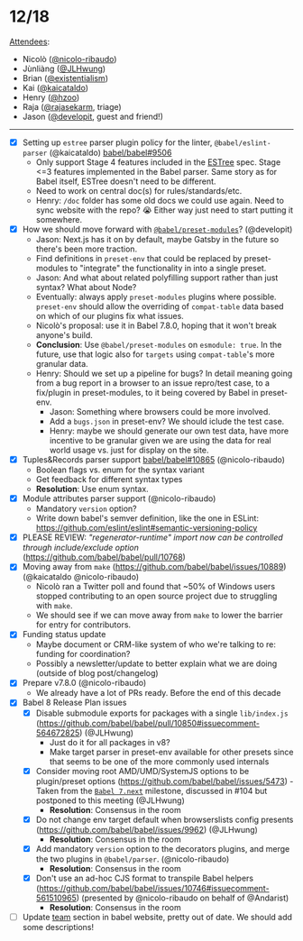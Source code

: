 # 12/18

[Attendees](https://babeljs.io/team):

- Nicolò ([@nicolo-ribaudo](https://github.com/nicolo-ribaudo))
- Jùnliàng ([@JLHwung](https://github.com/JLHwung))
- Brian ([@existentialism](https://github.com/existentialism))
- Kai ([@kaicataldo](https://github.com/kaicataldo))
- Henry ([@hzoo](https://github.com/hzoo))
- Raja ([@rajasekarm](https://github.com/rajasekarm), triage)
- Jason ([@developit](https://github.com/developit), guest and friend!)

---

- [x] Setting up `estree` parser plugin policy for the linter, `@babel/eslint-parser` (@kaicataldo) [babel/babel#9506](https://github.com/babel/babel/issues/9506#issuecomment-564772125)
  - Only support Stage 4 features included in the [ESTree](https://github.com/estree/estree) spec. Stage <=3 features implemented in the Babel parser. Same story as for Babel itself, ESTree doesn't need to be different.
  - Need to work on central doc(s) for rules/standards/etc.
  - Henry: `/doc` folder has some old docs we could use again. Need to sync website with the repo? 😭 Either way just need to start putting it somewhere.
- [x] How we should move forward with [`@babel/preset-modules`](https://github.com/babel/preset-modules)? (@developit)
	- Jason: Next.js has it on by default, maybe Gatsby in the future so there's been more traction.
	- Find definitions in `preset-env` that could be replaced by preset-modules to "integrate" the functionality in into a single preset.
	- Jason: And what about related polyfilling support rather than just syntax? What about Node?
	- Eventually: always apply `preset-modules` plugins where possible. `preset-env` should allow the overriding of `compat-table` data based on which of our plugins fix what issues.
	- Nicolò's proposal: use it in Babel 7.8.0, hoping that it won't break anyone's build.
	- **Conclusion**: Use `@babel/preset-modules` on `esmodule: true`. In the future, use that logic also for `targets` using `compat-table`'s more granular data.
	- Henry: Should we set up a pipeline for bugs? In detail meaning going from a bug report in a browser to an issue repro/test case, to a fix/plugin in preset-modules, to it being covered by Babel in preset-env.
	    - Jason: Something where browsers could be more involved.
	    - Add a `bugs.json` in preset-env? We should iclude the test case.
      - Henry: maybe we should generate our own test data, have more incentive to be granular given we are using the data for real world usage vs. just for display on the site.
- [x] Tuples&Records parser support [babel/babel#10865](https://github.com/babel/babel/pull/10865) (@nicolo-ribaudo)
    - Boolean flags vs. enum for the syntax variant
    - Get feedback for different syntax types
    - **Resolution**: Use enum syntax.
- [x] Module attributes parser support (@nicolo-ribaudo)
    - Mandatory `version` option?
    - Write down babel's semver definition, like the one in ESLint: https://github.com/eslint/eslint#semantic-versioning-policy
- [x] PLEASE REVIEW: _"regenerator-runtime" import now can be controlled through include/exclude option_ (https://github.com/babel/babel/pull/10768)
- [x] Moving away from `make` (https://github.com/babel/babel/issues/10889) (@kaicataldo @nicolo-ribaudo)
    - Nicolò ran a Twitter poll and found that ~50% of Windows users stopped contributing to an open source project due to struggling with `make`.
    - We should see if we can move away from `make` to lower the barrier for entry for contributors.
- [x] Funding status update
    - Maybe document or CRM-like system of who we're talking to re: funding for coordination?
    - Possibly a newsletter/update to better explain what we are doing (outside of blog post/changelog)
- [x] Prepare v7.8.0 (@nicolo-ribaudo)
    - We already have a lot of PRs ready. Before the end of this decade
- [x] Babel 8 Release Plan issues
    - [x] Disable submodule exports for packages with a single `lib/index.js` (https://github.com/babel/babel/pull/10850#issuecomment-564672825) (@JLHwung)
        - Just do it for all packages in v8?
        - Make target parser in preset-env available for other presets since that seems to be one of the more commonly used internals
    - [x] Consider moving root AMD/UMD/SystemJS options to be plugin/preset options (https://github.com/babel/babel/issues/5473) - Taken from the [`Babel 7.next`](https://github.com/babel/babel/milestone/14) milestone, discussed in #104 but postponed to this meeting (@JLHwung)
        - **Resolution**: Consensus in the room
    - [x] Do not change env target default when browserslists config presents (https://github.com/babel/babel/issues/9962) (@JLHwung)
        - **Resolution**: Consensus in the room
    - [x] Add mandatory `version` option to the decorators plugins, and merge the two plugins in `@babel/parser`. (@nicolo-ribaudo)
        - **Resolution**: Consensus in the room
    - [x] Don't use an ad-hoc CJS format to transpile Babel helpers (https://github.com/babel/babel/issues/10746#issuecomment-561510965) (presented by @nicolo-ribaudo on behalf of @Andarist)
        - **Resolution**: Consensus in the room
- [ ] Update [team](https://babeljs.io/team) section in babel website, pretty out of date. We should add some descriptions!
